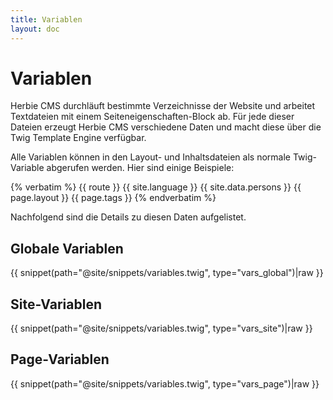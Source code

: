 ```yaml
---
title: Variablen
layout: doc
---
```


# Variablen

Herbie CMS durchläuft bestimmte Verzeichnisse der Website und arbeitet Textdateien mit einem Seiteneigenschaften-Block ab.
Für jede dieser Dateien erzeugt Herbie CMS verschiedene Daten und macht diese über die Twig Template Engine verfügbar. 

Alle Variablen können in den Layout- und Inhaltsdateien als normale Twig-Variable abgerufen werden.
Hier sind einige Beispiele:

{% verbatim %}
    {{ route }}
    {{ site.language }}
    {{ site.data.persons }}
    {{ page.layout }}
    {{ page.tags }}
{% endverbatim %}

Nachfolgend sind die Details zu diesen Daten aufgelistet.

## Globale Variablen

{{ snippet(path="@site/snippets/variables.twig", type="vars_global")|raw }}


## Site-Variablen

{{ snippet(path="@site/snippets/variables.twig", type="vars_site")|raw }}


## Page-Variablen

{{ snippet(path="@site/snippets/variables.twig", type="vars_page")|raw }}
